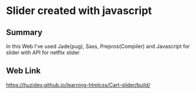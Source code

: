 # Slider created with javascript

## Summary

In this Web I've used Jade(pug), Sass, Prepros(Compiler) and Javascript for slider with API for netflix slider

## Web Link

https://huzidev.github.io/learning-htmlcss/Cart-slider/build/
